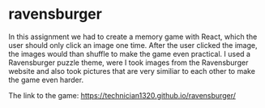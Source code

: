 # ravensburger

In this assignment we had to create a memory game with React, which the user should only click an image one time. After the user clicked the image, the images would than shuffle to make the game even practical. I used a Ravensburger puzzle theme, were I took images from the Ravensburger website and also took pictures that are very similiar to each other to make the game even harder.

The link to the game: https://technician1320.github.io/ravensburger/